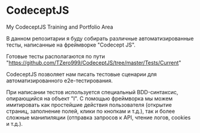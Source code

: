 # CodeceptJS
My CodeceptJS Training and Portfolio Area

В данном репозитарии я буду собирать различные автоматизированные тесты, написанные на фреймворке "Codecept JS".

Готовые тесты располагаются по пути "https://github.com/TZero999/CodeceptJS/tree/master/Tests/Current"

CodeceptJS позволяет нам писать тестовые сценарии для автоматизированного e2e-тестирования.

При написании тестов используется специальный BDD-синтаксис, опирающийся на объект "I".
С помощью фреймворка мы можем имитировать как простейшие действия пользователя (открытие страниц, заполнение полей, клики по кнопкам и т.д.), 
так и более сложные манипиляции (отправка запросов к API, чтение логов, cookies и т.д.).

